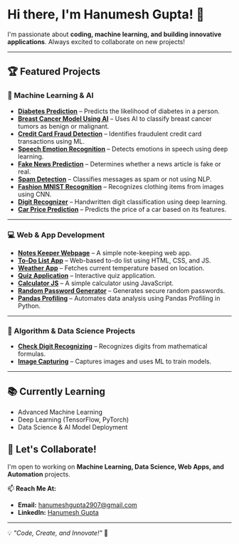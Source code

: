 # Hi there, I'm Hanumesh Gupta! 👋  

I'm passionate about **coding, machine learning, and building innovative applications**. Always excited to collaborate on new projects!  

---

## 🏆 Featured Projects  

### 🤖 Machine Learning & AI  
- **[Diabetes Prediction](https://github.com/HanumeshGupta/Diabetes-Prediction)** – Predicts the likelihood of diabetes in a person.  
- **[Breast Cancer Model Using AI](https://github.com/HanumeshGupta/Breast-Cancer-Model-Using-AI)** – Uses AI to classify breast cancer tumors as benign or malignant.  
- **[Credit Card Fraud Detection](https://github.com/HanumeshGupta/Credit-Card-Fraud-Detection)** – Identifies fraudulent credit card transactions using ML.  
- **[Speech Emotion Recognition](https://github.com/HanumeshGupta/Speech-Emotion-Recognition)** – Detects emotions in speech using deep learning.  
- **[Fake News Prediction](https://github.com/HanumeshGupta/Fake-News-Prediction)** – Determines whether a news article is fake or real.  
- **[Spam Detection](https://github.com/HanumeshGupta/Spam-Detection)** – Classifies messages as spam or not using NLP.  
- **[Fashion MNIST Recognition](https://github.com/HanumeshGupta/Fashion-Mnist-Recognition)** – Recognizes clothing items from images using CNN.  
- **[Digit Recognizer](https://github.com/HanumeshGupta/Digit-Recognizer)** – Handwritten digit classification using deep learning.  
- **[Car Price Prediction](https://github.com/HanumeshGupta/Car-Price-Prediction)** – Predicts the price of a car based on its features.  

---

### 💻 Web & App Development  
- **[Notes Keeper Webpage](https://github.com/HanumeshGupta/Notes-Keeper-Webpage)** – A simple note-keeping web app.  
- **[To-Do List App](https://github.com/HanumeshGupta/To-Do-List-App)** – Web-based to-do list using HTML, CSS, and JS.  
- **[Weather App](https://github.com/HanumeshGupta/Weather-App)** – Fetches current temperature based on location.  
- **[Quiz Application](https://github.com/HanumeshGupta/Quiz-Application)** – Interactive quiz application.  
- **[Calculator JS](https://github.com/HanumeshGupta/Calculator-JS)** – A simple calculator using JavaScript.  
- **[Random Password Generator](https://github.com/HanumeshGupta/Random-Password-Generator)** – Generates secure random passwords.  
- **[Pandas Profiling](https://github.com/HanumeshGupta/Pandas-Profiling)** – Automates data analysis using Pandas Profiling in Python.  

---

### 🔢 Algorithm & Data Science Projects  
- **[Check Digit Recognizing](https://github.com/HanumeshGupta/Check-Digit-Recognizing)** – Recognizes digits from mathematical formulas.  
- **[Image Capturing](https://github.com/HanumeshGupta/Image-Capturing)** – Captures images and uses ML to train models.  

---

## 📚 Currently Learning  
- Advanced Machine Learning  
- Deep Learning (TensorFlow, PyTorch)  
- Data Science & AI Model Deployment  

## 🤝 Let's Collaborate!  
I'm open to working on **Machine Learning, Data Science, Web Apps, and Automation** projects.  

📫 **Reach Me At:**  
- **Email:** hanumeshgupta2907@gmail.com  
- **LinkedIn:** [Hanumesh Gupta](https://www.linkedin.com/in/hanumesh-gupta)  

---

💡 *"Code, Create, and Innovate!"* 🚀  
